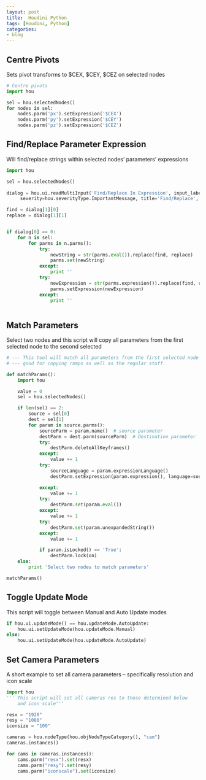 ```yaml
---
layout: post
title:  Houdini Python
tags: [Houdini, Python]
categories:
- blog
---
```


## Centre Pivots

Sets pivot transforms to $CEX, $CEY, $CEZ on selected nodes
```py
# Centre pivots
import hou

sel = hou.selectedNodes()
for nodes in sel:
    nodes.parm('px').setExpression('$CEX')
    nodes.parm('py').setExpression('$CEY')
    nodes.parm('pz').setExpression('$CEZ')

```

## Find/Replace Parameter Expression

Will find/replace strings within selected nodes’ parameters’ expressions
```py
import hou

sel = hou.selectedNodes()
        
dialog = hou.ui.readMultiInput('Find/Replace In Expression', input_labels=['Find: ', 'Replace: ',], buttons=("Find/Replace", "Cancel"),
     severity=hou.severityType.ImportantMessage, title='Find/Replace', close_choice=1)

find = dialog[1][0]
replace = dialog[1][1]


if dialog[0] == 0:
    for n in sel:
        for parms in n.parms():
            try:
                newString = str(parms.eval()).replace(find, replace)
                parms.set(newString)
            except:
                print ''
            try:
                newExpression = str(parms.expression()).replace(find, replace)
                parms.setExpression(newExpression)
            except:
                print ''
        
```

## Match Parameters

Select two nodes and this script will copy all parameters from the first selected node to the second selected
```py
# --- This tool will match all parameters from the first selected node to the second.
# --- good for copying ramps as well as the regular stuff.

def matchParams():
    import hou

    value = 0
    sel = hou.selectedNodes()

    if len(sel) == 2:
        source = sel[0]
        dest = sel[1]
        for param in source.parms():
            sourceParm = param.name()  # source parameter
            destParm = dest.parm(sourceParm)  # Destination parameter
            try:
                destParm.deleteAllKeyframes()
            except:
                value += 1
            try:
                sourceLanguage = param.expressionLanguage()
                destParm.setExpression(param.expression(), language=sourceLanguage)

            except:
                value += 1
            try:
                destParm.set(param.eval())
            except:
                value += 1
            try:
                destParm.set(param.unexpandedString())
            except:
                value += 1

            if param.isLocked() == 'True':
                destParm.lock(on)
    else:
        print 'Select two nodes to match parameters'

matchParams()
```

## Toggle Update Mode

This script will toggle between Manual and Auto Update modes
```py
if hou.ui.updateMode() == hou.updateMode.AutoUpdate:
    hou.ui.setUpdateMode(hou.updateMode.Manual)
else:
    hou.ui.setUpdateMode(hou.updateMode.AutoUpdate)
```

## Set Camera Parameters

A short example to set all camera parameters – specifically resolution and icon scale
```py
import hou
''' This script will set all cameras res to those determined below
    and icon scale'''

resx = "1920"
resy = "1080"
iconsize = "100"

cameras = hou.nodeType(hou.objNodeTypeCategory(), "cam")
cameras.instances()

for cams in cameras.instances():
    cams.parm("resx").set(resx)
    cams.parm("resy").set(resy)
    cams.parm("iconscale").set(iconsize)
```
